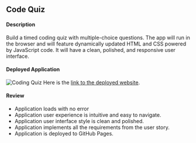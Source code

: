## Code Quiz
#### Description
Build a timed coding quiz with multiple-choice questions. The app will run in the browser and will feature dynamically updated HTML and CSS powered by JavaScript code. It will have a clean, polished, and responsive user interface.
#### Deployed Application
![Coding Quiz](Assets/password_generator.png)
Here is the [link to the deployed website](https://herita7171.github.io/Herita7171/Password_Generator/Develop/).
#### Review
* Application loads with no error
* Application user experience is intuitive and easy to navigate.
* Application user interface style is clean and polished.
* Application implements all the requirements from the user story.
* Application is deployed to GitHub Pages.
